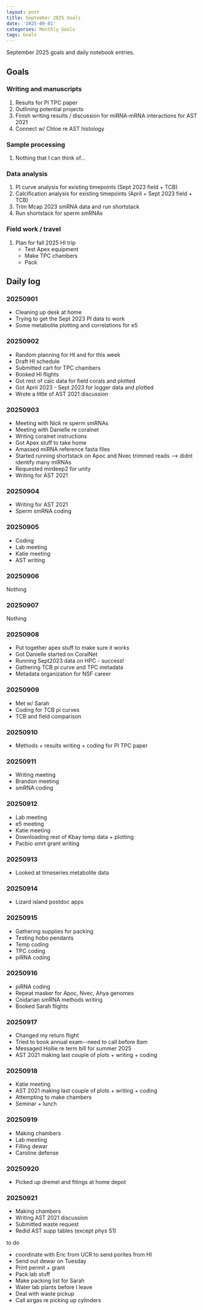 ```yaml
---
layout: post
title: September 2025 Goals
date: '2025-09-01'
categories: Monthly_Goals
tags: Goals
---
```


September 2025 goals and daily notebook entries.

## Goals

### Writing and manuscripts 

1. Results for PI TPC paper 
2. Outlining potential projects
3. Finish writing results / discussion for miRNA-mRNA interactions for AST 2021 
4. Connect w/ Chloe re AST histology 

### Sample processing

1. Nothing that I can think of...

### Data analysis

1. PI curve analysis for existing timepoints (Sept 2023 field + TCB)
2. Calcification analysis for existing timepoints (April + Sept 2023 field + TCB)
3. Trim Mcap 2023 smRNA data and run shortstack 
4. Run shortstack for sperm smRNAs 

### Field work / travel 

1. Plan for fall 2025 HI trip 
	- Test Apex equipment 
	- Make TPC chambers 
	- Pack 

## Daily log 

### 20250901

- Cleaning up desk at home 
- Trying to get the Sept 2023 PI data to work
- Some metabolite plotting and correlations for e5 

### 20250902

- Random planning for HI and for this week 
- Draft HI schedule 
- Submitted cart for TPC chambers 
- Booked HI flights 
- Got rest of calc data for field corals and plotted
- Got April 2023 - Sept 2023 for logger data and plotted 
- Wrote a little of AST 2021 discussion 

### 20250903

- Meeting with Nick re sperm smRNAs 
- Meeting with Danielle re coralnet 
- Writing coralnet instructions 
- Got Apex stuff to take home 
- Amassed miRNA reference fasta files 
- Started running shortstack on Apoc and Nvec trimmed reads --> didnt identify many miRNAs 
- Requested mirdeep2 for unity 
- Writing for AST 2021 

### 20250904

- Writing for AST 2021 
- Sperm smRNA coding 

### 20250905

- Coding 
- Lab meeting 
- Katie meeting 
- AST writing 

### 20250906 

Nothing 

### 20250907

Nothing 

### 20250908 

- Put together apex stuff to make sure it works 
- Got Danielle started on CoralNet 
- Running Sept2023 data on HPC - success! 
- Gathering TCB pi curve and TPC metadata  
- Metadata organization for NSF career

### 20250909 

- Met w/ Sarah 
- Coding for TCB pi curves 
- TCB and field comparison 

### 20250910 

- Methods + results writing + coding for PI TPC paper 

### 20250911

- Writing meeting 
- Brandon meeting 
- smRNA coding 

### 20250912

- Lab meeting 
- e5 meeting 
- Katie meeting 
- Downloading rest of Kbay temp data + plotting 
- Pacbio smrt grant writing 

### 20250913

- Looked at timeseries metabolite data  

### 20250914

- Lizard island postdoc apps 

### 20250915

- Gathering supplies for packing 
- Testing hobo pendants 
- Temp coding 
- TPC coding 
- piRNA coding

### 20250916

- piRNA coding 
- Repeat masker for Apoc, Nvec, Ahya genomes 
- Cnidarian smRNA methods writing 
- Booked Sarah flights 

### 20250917

- Changed my return flight 
- Tried to book annual exam--need to call before 8am 
- Messaged Hollie re term bill for summer 2025 
- AST 2021 making last couple of plots + writing + coding 

### 20250918

- Katie meeting
- AST 2021 making last couple of plots + writing + coding 
- Attempting to make chambers 
- Seminar + lunch 

### 20250919 

- Making chambers 
- Lab meeting 
- Filling dewar
- Caroline defense 

### 20250920

- Picked up dremel and fitings at home depot  

### 20250921

- Making chambers 
- Writing AST 2021 discussion 
- Submitted waste request 
- Redid AST supp tables (except phys S1)




to do 

- coordinate with Eric from UCR to send porites from HI 
- Send out dewar on Tuesday 
- Print permit + grant
- Pack lab stuff 
- Make packing list for Sarah 
- Water lab plants before I leave 
- Deal with waste pickup 
- Call airgas re picking up cylinders 
